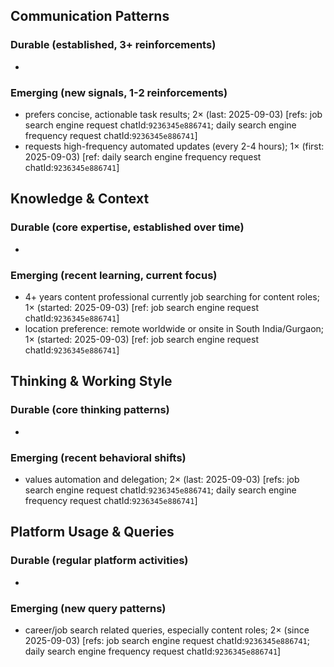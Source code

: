 ## Communication Patterns
### Durable (established, 3+ reinforcements)
- 

### Emerging (new signals, 1-2 reinforcements)
- prefers concise, actionable task results; 2× (last: 2025-09-03) [refs: job search engine request chatId:`9236345e886741`; daily search engine frequency request chatId:`9236345e886741`]
- requests high-frequency automated updates (every 2-4 hours); 1× (first: 2025-09-03) [ref: daily search engine frequency request chatId:`9236345e886741`]

## Knowledge & Context
### Durable (core expertise, established over time)
- 

### Emerging (recent learning, current focus)
- 4+ years content professional currently job searching for content roles; 1× (started: 2025-09-03) [ref: job search engine request chatId:`9236345e886741`]
- location preference: remote worldwide or onsite in South India/Gurgaon; 1× (started: 2025-09-03) [ref: job search engine request chatId:`9236345e886741`]

## Thinking & Working Style
### Durable (core thinking patterns)
- 

### Emerging (recent behavioral shifts)
- values automation and delegation; 2× (last: 2025-09-03) [refs: job search engine request chatId:`9236345e886741`; daily search engine frequency request chatId:`9236345e886741`]

## Platform Usage & Queries
### Durable (regular platform activities)
- 

### Emerging (new query patterns)
- career/job search related queries, especially content roles; 2× (since 2025-09-03) [refs: job search engine request chatId:`9236345e886741`; daily search engine frequency request chatId:`9236345e886741`]